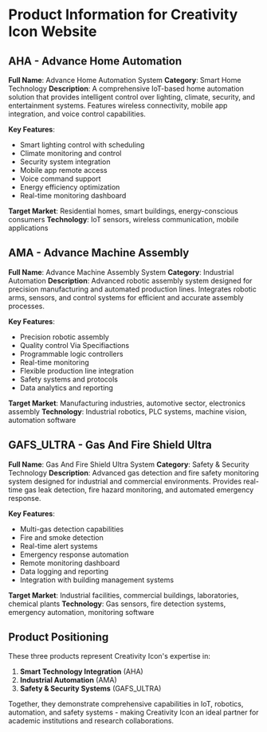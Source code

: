 # Product Information for Creativity Icon Website

## AHA - Advance Home Automation
**Full Name**: Advance Home Automation System
**Category**: Smart Home Technology
**Description**: A comprehensive IoT-based home automation solution that provides intelligent control over lighting, climate, security, and entertainment systems. Features wireless connectivity, mobile app integration, and voice control capabilities.

**Key Features**:
- Smart lighting control with scheduling
- Climate monitoring and control
- Security system integration
- Mobile app remote access
- Voice command support
- Energy efficiency optimization
- Real-time monitoring dashboard

**Target Market**: Residential homes, smart buildings, energy-conscious consumers
**Technology**: IoT sensors, wireless communication, mobile applications

## AMA - Advance Machine Assembly
**Full Name**: Advance Machine Assembly System
**Category**: Industrial Automation
**Description**: Advanced robotic assembly system designed for precision manufacturing and automated production lines. Integrates robotic arms, sensors, and control systems for efficient and accurate assembly processes.

**Key Features**:
- Precision robotic assembly
- Quality control Via Specifiactions 
- Programmable logic controllers
- Real-time monitoring
- Flexible production line integration
- Safety systems and protocols
- Data analytics and reporting

**Target Market**: Manufacturing industries, automotive sector, electronics assembly
**Technology**: Industrial robotics, PLC systems, machine vision, automation software

## GAFS_ULTRA - Gas And Fire Shield Ultra
**Full Name**: Gas And Fire Shield Ultra System
**Category**: Safety & Security Technology
**Description**: Advanced gas detection and fire safety monitoring system designed for industrial and commercial environments. Provides real-time gas leak detection, fire hazard monitoring, and automated emergency response.

**Key Features**:
- Multi-gas detection capabilities
- Fire and smoke detection
- Real-time alert systems
- Emergency response automation
- Remote monitoring dashboard
- Data logging and reporting
- Integration with building management systems

**Target Market**: Industrial facilities, commercial buildings, laboratories, chemical plants
**Technology**: Gas sensors, fire detection systems, emergency automation, monitoring software

## Product Positioning
These three products represent Creativity Icon's expertise in:
1. **Smart Technology Integration** (AHA)
2. **Industrial Automation** (AMA) 
3. **Safety & Security Systems** (GAFS_ULTRA)

Together, they demonstrate comprehensive capabilities in IoT, robotics, automation, and safety systems - making Creativity Icon an ideal partner for academic institutions and research collaborations.


